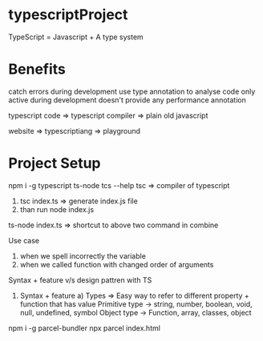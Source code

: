 # typescriptProject

TypeScript = Javascript + A type system
# Benefits

catch errors during development
use type annotation to analyse code
only active during development
doesn't provide any performance annotation

typescript code => typescript compiler => plain old javascript

website => typescriptiang => playground

# Project Setup

npm i -g typescript ts-node
tcs --help
tsc => compiler of typescript
1) tsc index.ts => generate index.js file
2) than run node index.js

ts-node index.ts => shortcut to above two command in combine

Use case
1) when we spell incorrectly the variable
2) when we called function with changed order of arguments


Syntax + feature v/s design pattren with TS

1) Syntax + feature
a) Types => Easy way to refer to different property + function that has value
Primitive type -> string, number, boolean, void, null, undefined, symbol
Object type -> Function, array, classes, object


npm i -g parcel-bundler
npx parcel index.html
